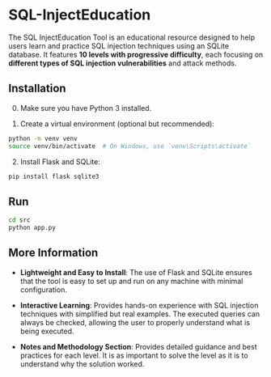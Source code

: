 # SQL-InjectEducation
The SQL InjectEducation Tool is an educational resource designed to help users learn and practice SQL injection techniques using an SQLite database. It features **10 levels with progressive difficulty**, each focusing on **different types of SQL injection vulnerabilities** and attack methods.


## Installation
0. Make sure you have Python 3 installed.

1. Create a virtual environment (optional but recommended):
```bash
python -m venv venv
source venv/bin/activate  # On Windows, use `venv\Scripts\activate`
```

2. Install Flask and SQLite:
```bash
pip install flask sqlite3
```

## Run
```bash
cd src
python app.py
```

## More Information
- **Lightweight and Easy to Install**: The use of Flask and SQLite ensures that the tool is easy to set up and run on any machine with minimal configuration.

- **Interactive Learning**: Provides hands-on experience with SQL injection techniques with simplified but real examples. The executed queries can always be checked, allowing the user to properly understand what is being executed.

- **Notes and Methodology Section**: Provides detailed guidance and best practices for each level. It is as important to solve the level as it is to understand why the solution worked.